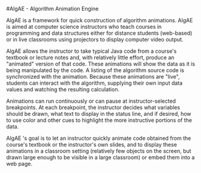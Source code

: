 #AlgAE  - Algorithm Animation Engine

AlgAE   is   a  framework   for   quick   construction  of   algorithm
animations. AlgAE  is aimed at computer science  instructors who teach courses in programming and data structures either for distance students 
(web-based) or in live classrooms using projectors  to  display  computer video  output.

AlgAE allows the instructor to take typical Java code from a course's
textbook or lecture notes and, with relatively little effort, produce
an "animated" version of that code. These animations will show the
data as it is being manipulated by the code. A listing of the
algorithm source code is synchronized with the animation. Because
these animations are "live", students can interact with the algorithm,
supplying their own input data values and watching the resulting
calculation.

Animations can run continuously or can pause at instructor-selected
breakpoints. At each breakpoint, the instructor decides what variables
should be drawn, what text to display in the status line, and if
desired, how to use color and other cues to highlight the more
instructive portions of the data.

AlgAE 's goal is to let an instructor quickly animate code obtained
from the course's textbook or the instructor's own slides, and to
display these animations in a classroom setting (relatively few
objects on the screen, but drawn large enough to be visible in a large
classroom) or embed them into a web page.


